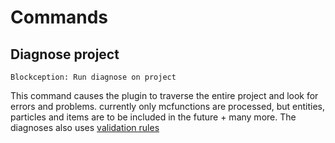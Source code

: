 # Commands

## Diagnose project

`Blockception: Run diagnose on project`

This command causes the plugin to traverse the entire project and look for errors and problems. currently only mcfunctions are processed, but
entities, particles and items are to be included in the future + many more. The diagnoses also uses [validation rules](./validation/Validation.md)
